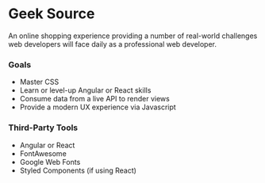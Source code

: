 # Geek Source

An online shopping experience providing a number of real-world challenges web developers will face daily as a professional web developer.

### Goals
- Master CSS
- Learn or level-up Angular or React skills
- Consume data from a live API to render views
- Provide a modern UX experience via Javascript

### Third-Party Tools
- Angular or React
- FontAwesome
- Google Web Fonts
- Styled Components (if using React)

